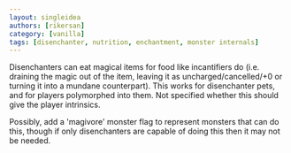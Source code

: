 ```yaml
---
layout: singleidea
authors: [rikersan]
category: [vanilla]
tags: [disenchanter, nutrition, enchantment, monster internals]
---
```

Disenchanters can eat magical items for food like incantifiers do (i.e. draining the magic out of the item, leaving it as uncharged/cancelled/+0 or turning it into a mundane counterpart). This works for disenchanter pets, and for players polymorphed into them. Not specified whether this should give the player intrinsics.

Possibly, add a 'magivore' monster flag to represent monsters that can do this, though if only disenchanters are capable of doing this then it may not be needed.
